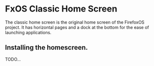 # FxOS Classic Home Screen

The classic home screen is the original home screen of the FirefoxOS project. It has horizontal pages and a dock at the bottom for the ease of launching applications.

## Installing the homescreen.

TODO...
